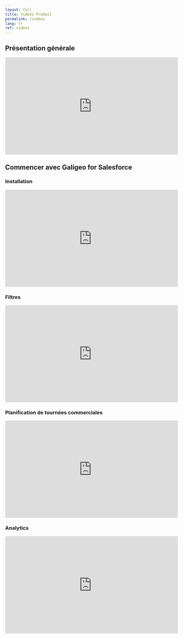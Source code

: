 ```yaml
---
layout: full
title: Vidéos Produit
permalink: /videos
lang: fr
ref: videos
---
```


## Présentation générale

<iframe style="display:block;" class="img-center" width="560" height="315" src="https://www.youtube.com/embed/A_sbjrJK18M" frameborder="0" allowfullscreen></iframe>


## Commencer avec Galigeo for Salesforce

### Installation

<iframe style="display:block;" class="img-center" width="560" height="315" src="https://www.youtube.com/embed/Bko-QyY0tjs" frameborder="0" allowfullscreen></iframe>

### Filtres

<iframe style="display:block;" class="img-center" width="560" height="315" src="https://www.youtube.com/embed/IrB0PrFctS0" frameborder="0" allowfullscreen></iframe>

### Planification de tournées commerciales

<iframe style="display:block;" class="img-center" width="560" height="315" src="https://www.youtube.com/embed/lObRYU-E9CQ" frameborder="0" allowfullscreen></iframe>

### Analytics

<iframe style="display:block;" class="img-center" width="560" height="315" src="https://www.youtube.com/embed/x-SzZ6xE9h0" frameborder="0" allowfullscreen></iframe>

